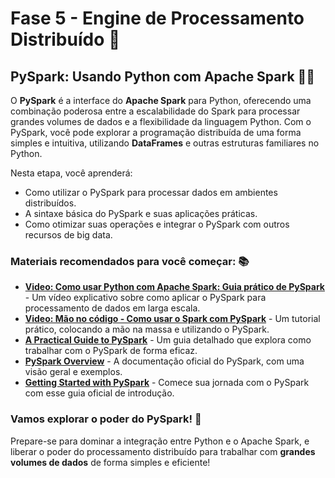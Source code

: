 # Fase 5 - Engine de Processamento Distribuído 🚀

## **PySpark: Usando Python com Apache Spark** 🐍🔥

O **PySpark** é a interface do **Apache Spark** para Python, oferecendo uma combinação poderosa entre a escalabilidade do Spark para processar grandes volumes de dados e a flexibilidade da linguagem Python. Com o PySpark, você pode explorar a programação distribuída de uma forma simples e intuitiva, utilizando **DataFrames** e outras estruturas familiares no Python.

Nesta etapa, você aprenderá:
- Como utilizar o PySpark para processar dados em ambientes distribuídos.
- A sintaxe básica do PySpark e suas aplicações práticas.
- Como otimizar suas operações e integrar o PySpark com outros recursos de big data.

### Materiais recomendados para você começar: 📚

- [**Video: Como usar Python com Apache Spark: Guia prático de PySpark**](https://www.youtube.com/watch?v=WwrX1YVmOyA) - Um vídeo explicativo sobre como aplicar o PySpark para processamento de dados em larga escala.
- [**Video: Mão no código - Como usar o Spark com PySpark**](https://www.youtube.com/watch?v=0BY8KySBHwE) - Um tutorial prático, colocando a mão na massa e utilizando o PySpark.
- [**A Practical Guide to PySpark**](https://medium.com/@SrGrace_/a-practical-guide-to-pyspark-a5929adf54d1) - Um guia detalhado que explora como trabalhar com o PySpark de forma eficaz.
- [**PySpark Overview**](https://spark.apache.org/docs/latest/api/python/index.html#:~:text=PySpark%20is%20the%20Python%20API,for%20interactively%20analyzing%20your%20data.) - A documentação oficial do PySpark, com uma visão geral e exemplos.
- [**Getting Started with PySpark**](https://spark.apache.org/docs/latest/api/python/getting_started/index.html) - Comece sua jornada com o PySpark com esse guia oficial de introdução.

### Vamos explorar o poder do PySpark! 🌟
Prepare-se para dominar a integração entre Python e o Apache Spark, e liberar o poder do processamento distribuído para trabalhar com **grandes volumes de dados** de forma simples e eficiente!
